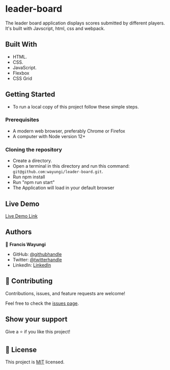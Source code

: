 # leader-board
The leader board application displays scores submitted by different players. It's built with Javscript, html, css and webpack.

## Built With

- HTML.
- CSS.
- JavaScript.
- Flexbox
- CSS Grid


## Getting Started

- To run a local copy of this project follow these simple steps.

### Prerequisites
- A modern web browser, preferably Chrome or Firefox
- A computer with Node version 12+

### Cloning the repository
- Create a directory.
- Open a terminal in this directory and run this command: `git@github.com:wayungi/leader-board.git`.
- Run npm install
- Run "npm run start"
- The Application will load in your default browser

## Live Demo

[Live Demo Link](https://wayungi.github.io/leader-board/dist)

## Authors

👤 **Francis Wayungi**

- GitHub: [@githubhandle](https://github.com/wayungi)
- Twitter: [@twitterhandle](https://twitter.com/FrancisWayungi)
- LinkedIn: [LinkedIn](https://linkedin.com/in/francis-wayungi-3aa626231)

## 🤝 Contributing

Contributions, issues, and feature requests are welcome!

Feel free to check the [issues page](../../issues/).

## Show your support

Give a ⭐️ if you like this project!

## 📝 License

This project is [MIT](./MIT.md) licensed.

